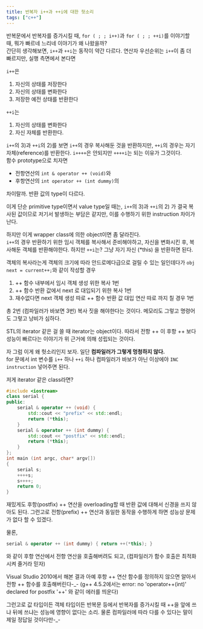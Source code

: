 ```yaml
---
title: 반복자 i++과 ++i에 대한 헛소리
tags: ["c++"]
---
```


반복문에서 반복자를 증가시킬 때, `for ( ; ; i++)`과 `for ( ; ; ++i)`를 이야기할 때, 뭐가 빠르네 느리네 이야기가 왜 나왔을까?  
간단히 생각해보면, `i++`과 `++i`는 동작이 약간 다르다. 연산자 우선순위는 `i++`이 좀 더 빠르지만, 실행 측면에서 본다면

`i++`은

1. 자신의 상태를 저장한다
2. 자신의 상태를 변화한다
3. 저장한 예전 상태를 반환한다

`++i`는

1. 자신의 상태를 변화한다
2. 자신 자체를 반환한다.

`i++`의 3)과 `++i`의 2)를 보면 `i++`의 경우 복사해둔 것을 반환하지만, `++i`의 경우는 자기 자체(reference)를 반환한다. `i++++`은 안되지만 `++++i`는 되는 이유가 그것이다.  
함수 prototype으로 치자면

- 전항연산의 `int & operator ++ (void)`와
- 후항연산의 `int operator ++ (int dummy)`의

차이랄까. 반환 값의 type이 다르다.

이게 단순 primitive type이면서 value type일 때는, `i++`의 3)과 `++i`의 2) 가 결국 복사된 값이므로 저기서 발생하는 부담은 같지만, 이를 수행하기 위한 instruction 차이가 난다.

하지만 이게 wrapper class에 의한 object이면 좀 달라진다.  
`i++`의 경우 반환하기 위한 임시 객체를 복사해서 준비해야하고, 자신을 변화시킨 후, 복사해둔 객체를 반환해야한다. 하지만 `++i`는? 그냥 자기 자신 (\*this) 을 반환하면 된다.

객체의 복사라는게 객체의 크기에 따라 안드로메다급으로 걸릴 수 있는 일인데다가 `obj next = current++;`와 같이 작성할 경우

1. ++ 함수 내부에서 임시 객체 생성 위한 복사 1번
2. ++ 함수 반환 값에서 next 로 대입되기 위한 복사 1번
3. 재수없다면 next 객체 생성 따로 ++ 함수 반환 값 대입 연산 따로 까지 칠 경우 1번

총 2번 (컴파일러가 바보면 3번) 복사 짓을 해야한다는 것이다. 메모리도 그렇고 명령어도 그렇고 낭비가 심하다.

STL의 iterator 같은 걸 쓸 때 iterator는 object이다. 따라서 전항 ++ 이 후항 ++ 보다 성능이 빠르다는 이야기가 위 근거에 의해 성립되는 것이다.

자 그럼 이게 왜 헛소리인지 보자. 일단 **컴파일러가 그렇게 멍청하지 않다.**  
for 문에서 int 변수를 `i++` 하나 `++i` 하나 컴파일러가 바보가 아닌 이상에야 `INC instruction` 넣어주면 된다.

저게 iterator 같은 class라면?

```cpp
#include <iostream>
class serial {
public:
    serial & operator ++ (void) {
        std::cout << "prefix" << std::endl;
        return (*this);
    }
    serial & operator ++ (int dummy) {
        std::cout << "postfix" << std::endl;
        return (*this);
    }
};
int main (int argc, char* argv[])
{
    serial s;
    ++++s;
    s++++;
    return 0;
}
```

재밌게도 후항(postfix) ++ 연산을 overloading할 때 반환 값에 대해서 신경을 쓰지 않아도 된다. 그런고로 전항(prefix) ++ 연산과 동일한 동작을 수행하게 하면 성능상 문제가 없다 할 수 있겠다.

물론,

```cpp
serial & operator ++ (int dummy) { return ++(*this); }
```

와 같이 후항 연산에서 전항 연산을 호출해버려도 되고, (컴파일러가 함수 호출은 최적화시켜 줄거라 믿자)

Visual Studio 2010에서 해본 결과 아예 후항 ++ 연산 함수를 정의하지 않으면 알아서 전항 ++ 함수를 호출해버린다-\_-
(g++ 4.5.2에서는 error: no 'operator++(int)' declared for postfix '++' 와 같이 에러를 띄운다)

그런고로 값 타입이든 객체 타입이든 반복문 등에서 반복자를 증가시킬 때 ++을 앞에 쓰냐 뒤에 쓰냐는 성능에 영향이 없다는 소리. 물론 컴파일러에 따라 다를 수 있다는 말이 제일 정답일 것이다만-\_-
